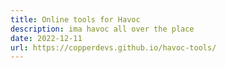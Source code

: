 ```yaml
---
title: Online tools for Havoc
description: ima havoc all over the place
date: 2022-12-11
url: https://copperdevs.github.io/havoc-tools/
---
```

